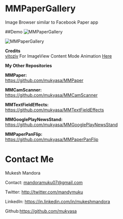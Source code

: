 # MMPaperGallery
Image Browser similar to Facebook Paper app

##Demo
![MMPaperGallery](http://a1.mzstatic.com/us/r30/Purple5/v4/67/4c/41/674c4115-8821-9f9d-fa68-24d2f8701408/screen322x572.jpeg)<br />

![MMPaperGallery](https://github.com/mukyasa/MMPaperGallery/blob/master/MMPaperGallery/paper.gif)<br />

**Credits**<br />
[vitoziv](https://github.com/vitoziv) For ImageView Content Mode Animation [Here](https://github.com/vitoziv/VICMAImageView)<br />


**My Other Repositories**

**MMPaper:**<br />
https://github.com/mukyasa/MMPaper<br />

**MMCamScanner:**<br />
https://github.com/mukyasa/MMCamScanner<br />

**MMTextFieldEffects:**<br />
https://github.com/mukyasa/MMTextFieldEffects<br />

**MMGooglePlayNewsStand:**<br />
https://github.com/mukyasa/MMGooglePlayNewsStand

**MMPaperPanFlip:**<br /> 
https://github.com/mukyasa/MMPaperPanFlip<br />

Contact Me
==========
Mukesh Mandora

Contact: mandoramuku07@gmail.com

Twitter: http://twitter.com/mandymuku

LinkedIn: https://in.linkedin.com/in/mukeshmandora

Github:https://github.com/mukyasa
